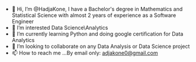 - 👋 Hi, I’m @HadjaKone, I have a Bachelor's degree in Mathematics and Statistical Science with almost 2 years of experience as a Software Engineer 
- 👀 I’m interested Data Science\Analytics 
- 🌱 I’m currently learning Python and doing google certification for Data Analytics 
- 💞️ I’m looking to collaborate on any Data Analysis or Data Science project
- 📫 How to reach me ...By email only: adjakone0@gmail.com

